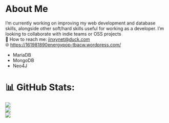 # About Me
I’m currently working on improving my web development and database skills, alongside other soft/hard skills useful for working as a developer. I’m looking to collaborate with indie teams or OSS projects <br>
📧 How to reach me: jinxynet@duck.com<br> 
🌐 https://161981890energypop-tbacw.wordpress.com/


<ul>
  <li>MariaDB</li>
  <li>MongoDB</li>
  <li>Neo4J</li>
</ul>



# 📊 GitHub Stats:
![](https://github-readme-stats.vercel.app/api?username=jinxynet&theme=dark&hide_border=false&include_all_commits=false&count_private=false)<br/>
![](https://nirzak-streak-stats.vercel.app/?user=jinxynet&theme=dark&hide_border=false)<br/>
![](https://github-readme-stats.vercel.app/api/top-langs/?username=jinxynet&theme=dark&hide_border=false&include_all_commits=false&count_private=false&layout=compact)

